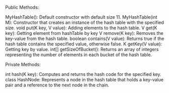 Public Methods:

MyHashTable(): Default constructor with default size 11.
MyHashTable(int M): Constructor that creates an instance of the hash table with the specified size.
void put(K key, V value): Adding elements to the hash table.
V get(K key):  Getting element from hashTable by key
V remove(K key): Removes the key-value from the hash table.
boolean contains(V value): Returns true if the hash table contains the specified value, otherwise false.
K getKey(V value): Getting key by value.
int[] getSizeOfBucket(): Returns an array of integers representing the number of elements in each bucket of the hash table.

Private Methods:

int hash(K key): Computes and returns the hash code for the specified key.
class HashNode: Represents a node in the hash table that holds a key-value pair and a reference to the next node in the chain.

